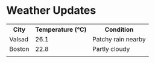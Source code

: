 # Weather Updates

<!-- WEATHER-UPDATE-START -->
<table><tr><th>City</th><th>Temperature (°C)</th><th>Condition</th></tr><tr><td>Valsad</td><td>26.1</td><td>Patchy rain nearby</td></tr><tr><td>Boston</td><td>22.8</td><td>Partly cloudy</td></tr><tr><td></td><td></td><td></td></tr></table>
<!-- WEATHER-UPDATE-END -->
